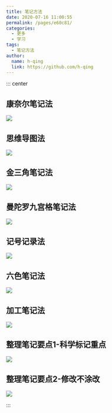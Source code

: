 ```yaml
---
title: 笔记方法
date: 2020-07-16 11:00:55
permalink: /pages/e60c81/
categories: 
  - 更多
  - 学习
tags: 
  - 笔记方法
author: 
  name: h-qing
  link: https://github.com/h-qing
---
```


::: center

## 康奈尔笔记法
![](https://cdn.jsdelivr.net/gh/h-qing/image_store/blog/20200716105752.jpg)

## 思维导图法
![](https://cdn.jsdelivr.net/gh/h-qing/image_store/blog/20200716105747.jpg)

## 金三角笔记法
![](https://cdn.jsdelivr.net/gh/h-qing/image_store/blog/20200716105753.jpg)

## 曼陀罗九宫格笔记法
![](https://cdn.jsdelivr.net/gh/h-qing/image_store/blog/20200716105748.jpg)

## 记号记录法
![](https://cdn.jsdelivr.net/gh/h-qing/image_store/blog/20200716105749.jpg)

## 六色笔记法
![](https://cdn.jsdelivr.net/gh/h-qing/image_store/blog/20200716105750.jpg)

## 加工笔记法
![](https://cdn.jsdelivr.net/gh/h-qing/image_store/blog/20200716105751.jpg)

## 整理笔记要点1-科学标记重点
![](https://cdn.jsdelivr.net/gh/h-qing/image_store/blog/20200716105746.jpg)

## 整理笔记要点2-修改不涂改
![](https://cdn.jsdelivr.net/gh/h-qing/image_store/blog/20200716105745.jpg)

:::
